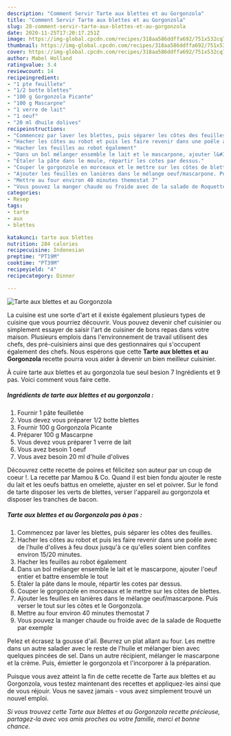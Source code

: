 ```yaml
---
description: "Comment Servir Tarte aux blettes et au Gorgonzola"
title: "Comment Servir Tarte aux blettes et au Gorgonzola"
slug: 28-comment-servir-tarte-aux-blettes-et-au-gorgonzola
date: 2020-11-25T17:20:17.251Z
image: https://img-global.cpcdn.com/recipes/318aa586ddffa692/751x532cq70/tarte-aux-blettes-et-au-gorgonzola-photo-principale-de-la-recette.jpg
thumbnail: https://img-global.cpcdn.com/recipes/318aa586ddffa692/751x532cq70/tarte-aux-blettes-et-au-gorgonzola-photo-principale-de-la-recette.jpg
cover: https://img-global.cpcdn.com/recipes/318aa586ddffa692/751x532cq70/tarte-aux-blettes-et-au-gorgonzola-photo-principale-de-la-recette.jpg
author: Mabel Holland
ratingvalue: 3.4
reviewcount: 14
recipeingredient:
- "1 pte feuillete"
- "1/2 botte blettes"
- "100 g Gorgonzola Picante"
- "100 g Mascarpne"
- "1 verre de lait"
- "1 oeuf"
- "20 ml dhuile dolives"
recipeinstructions:
- "Commencez par laver les blettes, puis séparer les côtes des feuilles."
- "Hacher les côtes au robot et puis les faire revenir dans une poêle avec de l&#39;huile d&#39;olives à feu doux jusqu&#39;à ce qu&#39;elles soient bien confites environ 15/20 minutes."
- "Hacher les feuilles au robot également"
- "Dans un bol mélanger ensemble le lait et le mascarpone, ajouter l&#39;oeuf entier et battre ensemble le tout"
- "Étaler la pâte dans le moule, répartir les cotes par dessus."
- "Couper le gorgonzole en morceaux et le mettre sur les côtes de blettes."
- "Ajouter les feuilles en lanières dans le mélange oeuf/mascarpone. Puis verser le tout sur les côtes et le Gorgonzola."
- "Mettre au four environ 40 minutes themostat 7"
- "Vous pouvez la manger chaude ou froide avec de la salade de Roquette par exemple"
categories:
- Resep
tags:
- tarte
- aux
- blettes

katakunci: tarte aux blettes 
nutrition: 284 calories
recipecuisine: Indonesian
preptime: "PT19M"
cooktime: "PT39M"
recipeyield: "4"
recipecategory: Dinner

---
```



![Tarte aux blettes et au Gorgonzola](https://img-global.cpcdn.com/recipes/318aa586ddffa692/751x532cq70/tarte-aux-blettes-et-au-gorgonzola-photo-principale-de-la-recette.jpg)

La cuisine est une sorte d'art et il existe également plusieurs types de cuisine que vous pourriez découvrir. Vous pouvez devenir chef cuisinier ou simplement essayer de saisir l'art de cuisiner de bons repas dans votre maison. Plusieurs emplois dans l'environnement de travail utilisent des chefs, des pré-cuisiniers ainsi que des gestionnaires qui s'occupent également des chefs. Nous espérons que cette <strong> Tarte aux blettes et au Gorgonzola </strong> recette pourra vous aider à devenir un bien meilleur cuisinier.

<!--inarticleads1-->

À cuire tarte aux blettes et au gorgonzola tue seul besion 7 Ingrédients et 9 pas. Voici comment vous faire cette.

##### Ingrédients de tarte aux blettes et au gorgonzola :

1. Fournir 1 pâte feuilletée
1. Vous devez vous préparer 1/2 botte blettes
1. Fournir 100 g Gorgonzola Picante
1. Préparer 100 g Mascarpne
1. Vous devez vous préparer 1 verre de lait
1. Vous avez besoin 1 oeuf
1. Vous avez besoin 20 ml d&#39;huile d&#39;olives


Découvrez cette recette de poires et félicitez son auteur par un coup de coeur !. La recette par Mamou &amp; Co. Quand il est bien fondu ajouter le reste du lait et les oeufs battus en omelette, ajuster en sel et poivrer. Sur le fond de tarte disposer les verts de blettes, verser l&#39;appareil au gorgonzola et disposer les tranches de bacon. 

<!--inarticleads2-->

##### Tarte aux blettes et au Gorgonzola pas à pas :

1. Commencez par laver les blettes, puis séparer les côtes des feuilles.
1. Hacher les côtes au robot et puis les faire revenir dans une poêle avec de l&#39;huile d&#39;olives à feu doux jusqu&#39;à ce qu&#39;elles soient bien confites environ 15/20 minutes.
1. Hacher les feuilles au robot également
1. Dans un bol mélanger ensemble le lait et le mascarpone, ajouter l&#39;oeuf entier et battre ensemble le tout
1. Étaler la pâte dans le moule, répartir les cotes par dessus.
1. Couper le gorgonzole en morceaux et le mettre sur les côtes de blettes.
1. Ajouter les feuilles en lanières dans le mélange oeuf/mascarpone. Puis verser le tout sur les côtes et le Gorgonzola.
1. Mettre au four environ 40 minutes themostat 7
1. Vous pouvez la manger chaude ou froide avec de la salade de Roquette par exemple


Pelez et écrasez la gousse d&#39;ail. Beurrez un plat allant au four. Les mettre dans un autre saladier avec le reste de l&#39;huile et mélanger bien avec quelques pincées de sel. Dans un autre récipient, mélanger le mascarpone et la crème. Puis, émietter le gorgonzola et l&#39;incorporer à la préparation. 

<!--inarticleads1-->

<p>
Puisque vous avez atteint la fin de cette recette de Tarte aux blettes et au Gorgonzola, vous testez maintenant des recettes et appliquez-les ainsi que de vous réjouir. Vous ne savez jamais - vous avez simplement trouvé un nouvel emploi.
</p>

<p>
<i>Si vous trouvez cette Tarte aux blettes et au Gorgonzola recette précieuse, partagez-la avec vos amis proches ou votre famille, merci et bonne chance.</i>
</p>
